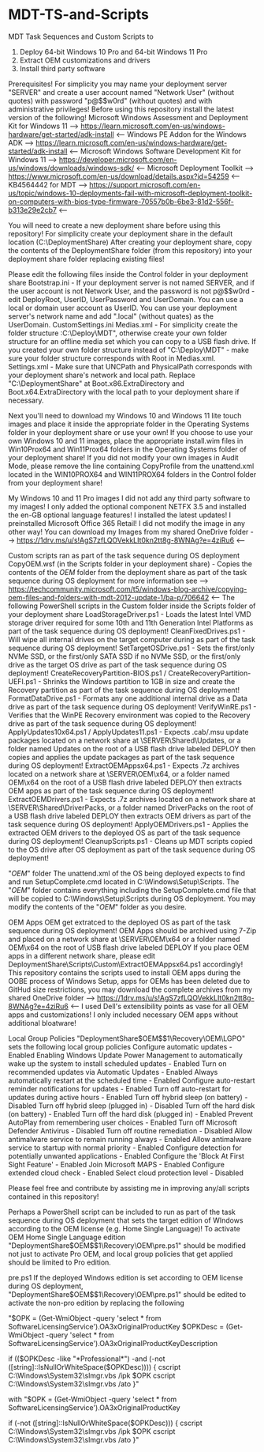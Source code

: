 # MDT-TS-and-Scripts
MDT Task Sequences and Custom Scripts to
1) Deploy 64-bit Windows 10 Pro and 64-bit Windows 11 Pro
2) Extract OEM customizations and drivers
3) Install third party software


Prerequisites!
For simplicity you may name your deployment server "SERVER" and create a user account named "Network User" (without quotes) with password "p@$$w0rd" (without quotes) and with administrative privileges!
Before using this repository install the latest version of the following!
Microsoft Windows Assessment and Deployment Kit for Windows 11 --> https://learn.microsoft.com/en-us/windows-hardware/get-started/adk-install <--
Windows PE Addon for the Windows ADK  --> https://learn.microsoft.com/en-us/windows-hardware/get-started/adk-install <--
Microsoft Windows Software Development Kit for Windows 11 --> https://developer.microsoft.com/en-us/windows/downloads/windows-sdk/ <--
Microsoft Deployment Toolkit --> https://www.microsoft.com/en-us/download/details.aspx?id=54259 <--
KB4564442 for MDT --> https://support.microsoft.com/en-us/topic/windows-10-deployments-fail-with-microsoft-deployment-toolkit-on-computers-with-bios-type-firmware-70557b0b-6be3-81d2-556f-b313e29e2cb7 <--

You will need to create a new deployment share before using this repository!
For simplicity create your deployment share in the default location (C:\DeploymentShare)
After creating your deployment share, copy the contents of the DeploymentShare folder (from this repository) into your deployment share folder replacing existing files!


Please edit the following files inside the Control folder in your deployment share
Bootstrap.ini - If your deployment server is not named SERVER, and if the user account is not Network User, and the password is not p@$$w0rd - edit DeployRoot, UserID, UserPassword and UserDomain. You can use a local or domain user account as UserID. You can use your deployment server's network name and add ".local" (without quates) as the UserDomain.
CustomSettings.ini
Medias.xml - For simplicity create the folder structure :C:\Deploy\MDT", otherwise create your own folder structure for an offline media set which you can copy to a USB flash drive. If you created your own folder structure instead of "C:\Deploy\MDT" - make sure your folder structure corresponds with Root in Medias.xml.
Settings.xml - Make sure that UNCPath and PhysicalPath corresponds with your deployment share's network and local path. Replace "C:\DeploymentShare" at Boot.x86.ExtraDirectory and Boot.x64.ExtraDirectory with the local path to your deployment share if necessary.


Next you'll need to download my Windows 10 and Windows 11 lite touch images and place it inside the appropriate folder in the Operating Systems folder in your deployment share or use your own! If you choose to use your own Windows 10 and 11 images, place the appropriate install.wim files in Win10Prox64 and Win11Prox64 folders in the Operating Systems folder of your deployment share! If you did not modify your own images in Audit Mode, please remove the line containing CopyProfile from the unattend.xml located in the WIN10PROX64 and WIN11PROX64 folders in the Control folder from your deployment share!

My Windows 10 and 11 Pro images
I did not add any third party software to my images!
I only added the optional component NETFX 3.5 and installed the en-GB optional language features!
I installed the latest updates!
I preinstalled Microsoft Office 365 Retail!
I did not modify the image in any other way!
You can download my Images from my shared OneDrive folder --> https://1drv.ms/u/s!AgS7zfLQOVekkLIt0kn2tt8g-8WNAg?e=4ziRu6 <--


Custom scripts ran as part of the task sequence during OS deployment
CopyOEM.wsf (in the Scripts folder in your deployment share) - Copies the contents of the $OEM$ folder from the deployment share as part of the task sequence during OS deployment for more information see --> https://techcommunity.microsoft.com/t5/windows-blog-archive/copying-oem-files-and-folders-with-mdt-2012-update-1/ba-p/706642 <--
The following PowerShell scripts in the Custom folder inside the Scripts folder of your deployment share
LoadStorageDriver.ps1 - Loads the latest Intel VMD storage driver required for some 10th and 11th Generation Intel Platforms as part of the task sequence during OS deployment!
CleanFixedDrives.ps1 - Will wipe all internal drives on the target computer during as part of the task sequence during OS deployment!
SetTargetOSDrive.ps1 - Sets the first/only NVMe SSD, or the first/only SATA SSD if no NVMe SSD, or the first/only drive as the target OS drive as part of the task sequence during OS deployment!
CreateRecoveryPartition-BIOS.ps1 / CreateRecoveryPartition-UEFI.ps1 - Shrinks the Windows partition to 1GB in size and create the Recovery partition as part of the task sequence during OS deployment!
FormatDataDrive.ps1 - Formats any one additional internal drive as a Data drive as part of the task sequence during OS deployment!
VerifyWinRE.ps1 - Verifies that the WinPE Recovery environment was copied to the Recovery drive as part of the task sequence during OS deployment!
ApplyUpdates10x64.ps1 / ApplyUpdates11.ps1 - Expects .cab/.msu update packages located on a network share at \\SERVER\Shared\Updates, or a folder named Updates on the root of a USB flash drive labeled DEPLOY then copies and applies the update packages as part of the task sequence during OS deployment!
ExtractOEMAppsx64.ps1 - Expects .7z archives located on a network share at \\SERVER\OEM\x64, or a folder named OEM\x64 on the root of a USB flash drive labeled DEPLOY then extracts OEM apps as part of the task sequence during OS deployment!
ExtractOEMDrivers.ps1 - Expects .7z archives located on a network share at \\SERVER\Shared\DriverPacks, or a folder named DriverPacks on the root of a USB flash drive labeled DEPLOY then extracts OEM drivers as part of the task sequence during OS deployment!
ApplyOEMDrivers.ps1 - Applies the extracted OEM drivers to the deployed OS as part of the task sequence during OS deployment!
CleanupScripts.ps1 - Cleans up MDT scripts copied to the OS drive after OS deployment as part of the task sequence during OS deployment!


"$OEM$" folder
The unattend.xml of the OS being deployed expects to find and run SetupComplete.cmd located in C:\Windows\Setup\Scripts.
The "$OEM$" folder contains everything including the SetupComplete.cmd file that will be copied to C:\Windows\Setup\Scripts during OS deployment.
You may modify the contents of the "$OEM$" folder as you desire.


OEM Apps
OEM get extratced to the deployed OS as part of the task sequence during OS deployment!
OEM Apps should be archived using 7-Zip and placed on a network share at \\SERVER\OEM\x64 or a folder named OEM\x64 on the root of USB flash drive labeled DEPLOY
If you place OEM apps in a different network share, please edit DeploymentShare\Scripts\Custom\ExtractOEMAppsx64.ps1 accordingly!
This repository contains the scripts used to install OEM apps during the OOBE process of Windows Setup, apps for OEMs has been deleted due to GitHud size restrictions, you may download the complete archives from my shared OneDrive folder --> https://1drv.ms/u/s!AgS7zfLQOVekkLIt0kn2tt8g-8WNAg?e=4ziRu6 <--
I used Dell's extensibility points as vase for all OEM apps and customizations!
I only included necessary OEM apps without additional bloatware!


Local Group Policies
"DeploymentShare\$OEM$\$1\Recovery\OEM\LGPO" sets the following local group policies
Configure automatic updates - Enabled
Enabling Windows Update Power Management to automatically wake up the system to install scheduled updates - Enabled
Turn on recommended updates via Automatic Updates - Enabled
Always automatically restart at the scheduled time - Enabled
Configure auto-restart reminder notifications for updates - Enabled
Turn off auto-restart for updates during active hours - Enabled
Turn off hybrid sleep (on battery) - Disabled
Turn off hybrid sleep (plugged in) - Disabled
Turn off the hard disk (on battery) - Enabled
Turn off the hard disk (plugged in) - Enabled
Prevent AutoPlay from remembering user choices - Enabled
Turn off Microsoft Defender Antivirus - Disabled
Turn off routine remediation - Disabled
Allow antimalware service to remain running always - Enabled
Allow antimalware service to startup with normal priority - Enabled
Configure detection for potentially unwanted applications - Enabled
Configure the 'Block At First Sight Feature' - Enabled
Join Microsoft MAPS - Enabled
Configure extended cloud check - Enabled
Select cloud protection level - Disabled


Please feel free and contribute by assisting me in improving any/all scripts contained in this repository!


Perhaps a PowerShell script can be included to run as part of the task sequence during OS deployment that sets the target edition of WIndows according to the OEM license (e.g. Home Single Language)! To activate OEM Home Single Language edition "DeploymentShare\$OEM$\$1\Recovery\OEM\pre.ps1" should be modified not just to activate Pro OEM, and local group policies that get applied should be limited to Pro edition.




pre.ps1
If the deployed Windows edition is set according to OEM license during OS deployment, "DeploymentShare\$OEM$\$1\Recovery\OEM\pre.ps1" should be edited to activate the non-pro edition by replacing the following

"$OPK = (Get-WmiObject -query 'select * from SoftwareLicensingService').OA3xOriginalProductKey
$OPKDesc = (Get-WmiObject -query 'select * from SoftwareLicensingService').OA3xOriginalProductKeyDescription

if (($OPKDesc -like "*Professional*") -and (-not ([string]::IsNullOrWhiteSpace($OPKDesc))))
{
    cscript C:\Windows\System32\slmgr.vbs /ipk $OPK
    cscript C:\Windows\System32\slmgr.vbs /ato
}"

with
"$OPK = (Get-WmiObject -query 'select * from SoftwareLicensingService').OA3xOriginalProductKey

if (-not ([string]::IsNullOrWhiteSpace($OPKDesc)))
{
    cscript C:\Windows\System32\slmgr.vbs /ipk $OPK
    cscript C:\Windows\System32\slmgr.vbs /ato
}"
